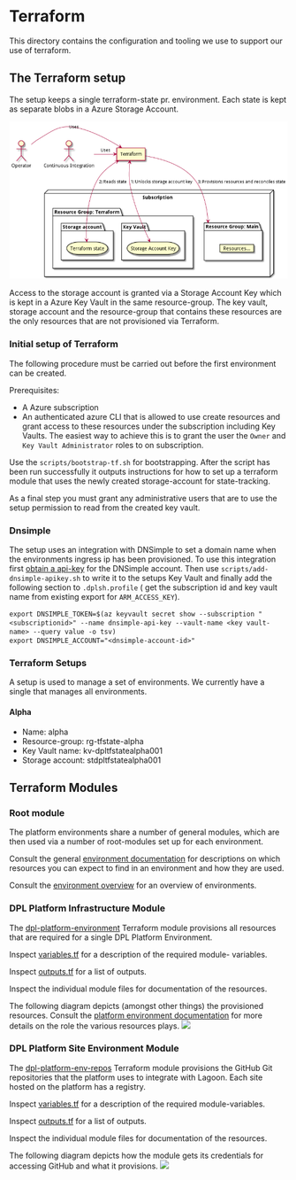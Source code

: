 # Terraform

This directory contains the configuration and tooling we use to support our
use of terraform.

## The Terraform setup

The setup keeps a single terraform-state pr. environment. Each state is kept as
separate blobs in a Azure Storage Account.

![](../../documentation/diagrams/render-png/terraform_overview.png)

Access to the storage account is granted via a Storage Account Key which is
kept in a Azure Key Vault in the same resource-group. The key vault, storage account
and the resource-group that contains these resources are the only resources
that are not provisioned via Terraform.

### Initial setup of Terraform

The following procedure must be carried out before the first environment can be
created.

Prerequisites:

- A Azure subscription
- An authenticated azure CLI that is allowed to use create resources and grant
  access to these resources under the subscription including Key Vaults.
  The easiest way to achieve this is to grant the user the `Owner` and `Key Vault Administrator`
  roles to on subscription.

Use the `scripts/bootstrap-tf.sh` for bootstrapping. After the script has been
run successfully it outputs instructions for how to set up a terraform module
that uses the newly created storage-account for state-tracking.

As a final step you must grant any administrative users that are to use the setup
permission to read from the created key vault.

### Dnsimple

The setup uses an integration with DNSimple to set a domain name when the
environments ingress ip has been provisioned. To use this integration first
[obtain a api-key](https://support.dnsimple.com/articles/api-access-token/) for
the DNSimple account. Then use `scripts/add-dnsimple-apikey.sh` to write it to
the setups Key Vault and finally add the following section to `.dplsh.profile` (
get the subscription id and key vault name from existing export for `ARM_ACCESS_KEY`).

```shell
export DNSIMPLE_TOKEN=$(az keyvault secret show --subscription "<subscriptionid>" --name dnsimple-api-key --vault-name <key vault-name> --query value -o tsv)
export DNSIMPLE_ACCOUNT="<dnsimple-account-id>"
```

### Terraform Setups

A setup is used to manage a set of environments. We currently have a single that
manages all environments.

#### Alpha

- Name: alpha
- Resource-group: rg-tfstate-alpha
- Key Vault name: kv-dpltfstatealpha001
- Storage account: stdpltfstatealpha001

## Terraform Modules

### Root module
The platform environments share a number of general modules, which are then
used via a number of root-modules set up for each environment.

Consult the general [environment documentation](../../documentation/platform-environment.md)
for descriptions on which resources you can expect to find in an environment and
how they are used.

Consult the [environment overview](environments/README.md) for an overview of
environments.

### DPL Platform Infrastructure Module

The [dpl-platform-environment](./dpl-platform-environment) Terraform module
provisions all resources that are required for a single DPL Platform Environment.

Inspect [variables.tf](./dpl-platform-environment/variables.tf) for a description of the required module-
variables.

Inspect [outputs.tf](./dpl-platform-environment/outputs.tf) for a list of outputs.

Inspect the individual module files for documentation of the resources.

The following diagram depicts (amongst other things) the provisioned resources.
Consult the [platform environment documentation](../../../../documentation/platform-environment.md) for more details on the role the various resources
plays.
![](../../../../documentation/diagrams/render-png/dpl-platform-azure.png)

### DPL Platform Site Environment Module

The [dpl-platform-env-repos](./dpl-platform-env-repos) Terraform module provisions
the GitHub Git repositories that the platform uses to integrate with Lagoon. Each
site hosted on the platform has a registry.

Inspect [variables.tf](./dpl-platform-env-repos/variables.tf) for a description
of the required module-variables.

Inspect [outputs.tf](./dpl-platform-env-repos/outputs.tf) for a list of outputs.

Inspect the individual module files for documentation of the resources.

The following diagram depicts how the module gets its credentials for accessing
GitHub and what it provisions.
![](../../../../documentation/diagrams/render-png/github-environment-repositories.png)
